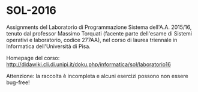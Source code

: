 # SOL-2016
Assignments del Laboratorio di Programmazione Sistema dell'A.A. 2015/16, tenuto dal professor Massimo Torquati (facente parte dell'esame di Sistemi operativi e laboratorio, codice 277AA), nel corso di laurea triennale in Informatica dell'Università di Pisa.

Homepage del corso: http://didawiki.cli.di.unipi.it/doku.php/informatica/sol/laboratorio16

Attenzione: la raccolta è incompleta e alcuni esercizi possono non essere bug-free! 
